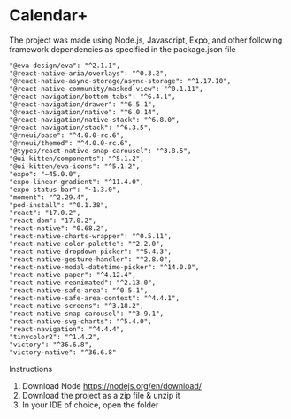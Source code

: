 # Calendar+

The project was made using Node.js, Javascript, Expo, and other following framework dependencies as specified in the package.json file

    "@eva-design/eva": "^2.1.1",
    "@react-native-aria/overlays": "^0.3.2",
    "@react-native-async-storage/async-storage": "^1.17.10",
    "@react-native-community/masked-view": "^0.1.11",
    "@react-navigation/bottom-tabs": "^6.4.1",
    "@react-navigation/drawer": "^6.5.1",
    "@react-navigation/native": "^6.0.14",
    "@react-navigation/native-stack": "^6.8.0",
    "@react-navigation/stack": "^6.3.5",
    "@rneui/base": "^4.0.0-rc.6",
    "@rneui/themed": "^4.0.0-rc.6",
    "@types/react-native-snap-carousel": "^3.8.5",
    "@ui-kitten/components": "^5.1.2",
    "@ui-kitten/eva-icons": "^5.1.2",
    "expo": "~45.0.0",
    "expo-linear-gradient": "^11.4.0",
    "expo-status-bar": "~1.3.0",
    "moment": "^2.29.4",
    "pod-install": "^0.1.38",
    "react": "17.0.2",
    "react-dom": "17.0.2",
    "react-native": "0.68.2",
    "react-native-charts-wrapper": "^0.5.11",
    "react-native-color-palette": "^2.2.0",
    "react-native-dropdown-picker": "^5.4.3",
    "react-native-gesture-handler": "^2.8.0",
    "react-native-modal-datetime-picker": "^14.0.0",
    "react-native-paper": "^4.12.4",
    "react-native-reanimated": "^2.13.0",
    "react-native-safe-area": "^0.5.1",
    "react-native-safe-area-context": "^4.4.1",
    "react-native-screens": "^3.18.2",
    "react-native-snap-carousel": "^3.9.1",
    "react-native-svg-charts": "^5.4.0",
    "react-navigation": "^4.4.4",
    "tinycolor2": "^1.4.2",
    "victory": "^36.6.8",
    "victory-native": "^36.6.8"
    
    
Instructions 
1. Download Node https://nodejs.org/en/download/
2. Download the project as a zip file & unzip it
3. In your IDE of choice, open the folder
